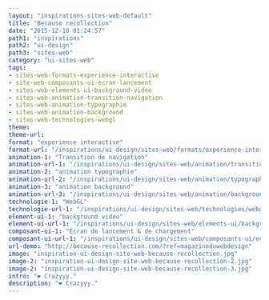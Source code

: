 ```yaml
---
layout: "inspirations-sites-web-default"
title: "Because recollection"
date: "2015-12-10 01:24:57"
path1: "inspirations"
path2: "ui-design"
path3: "sites-web"
category: "ui-sites-web"
tags:
- sites-web-formats-experience-interactive
- site-web-composants-ui-ecran-lancement
- sites-web-elements-ui-background-video
- sites-web-animation-transition-navigation
- sites-web-animation-typographie
- sites-web-animation-background
- sites-web-technologies-webgl
theme:
theme-url:
format: "experience interactive"
format-url: "/inspirations/ui-design/sites-web/formats/experience-interactive/"
animation-1: "Transition de navigation"
animation-url-1: "/inspirations/ui-design/sites-web/animation/transition-navigation/"
animation-2: "animation typographie"
animation-url-2: "/inspirations/ui-design/sites-web/animation/typographie/"
animation-3: "animation background"
animation-url-3: "/inspirations/ui-design/sites-web/animation/background/"
technologie-1: "WebGL"
technologie-url-1: "/inspirations/ui-design/sites-web/technologies/webgl/"
element-ui-1: "background video"
element-ui-url-1: "/inspirations/ui-design/sites-web/elements-ui/background-video/"
composant-ui-1: "Ecran de lancement & de chargement"
composant-ui-url-1: "/inspirations/ui-design/sites-web/composants-ui/ecran-lancement/"
url-demo: "http://because-recollection.com/?ref=magazineduwebdesign"
image: "inspiration-ui-design-site-web-because-recollection.jpg"
image-2: "inspiration-ui-design-site-web-because-recollection-2.jpg"
image-2: "inspiration-ui-design-site-web-because-recollection-3.jpg"
intro: "❤ Crazyyy."
description: "❤ Crazyyy."
---
```

